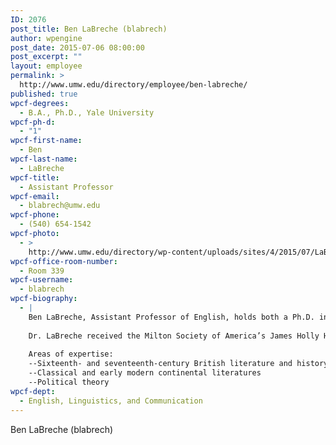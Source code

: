 ```yaml
---
ID: 2076
post_title: Ben LaBreche (blabrech)
author: wpengine
post_date: 2015-07-06 08:00:00
post_excerpt: ""
layout: employee
permalink: >
  http://www.umw.edu/directory/employee/ben-labreche/
published: true
wpcf-degrees:
  - B.A., Ph.D., Yale University
wpcf-ph-d:
  - "1"
wpcf-first-name:
  - Ben
wpcf-last-name:
  - LaBreche
wpcf-title:
  - Assistant Professor
wpcf-email:
  - blabrech@umw.edu
wpcf-phone:
  - (540) 654-1542
wpcf-photo:
  - >
    http://www.umw.edu/directory/wp-content/uploads/sites/4/2015/07/LaBreche_Ben_376.jpg
wpcf-office-room-number:
  - Room 339
wpcf-username:
  - blabrech
wpcf-biography:
  - |
    Ben LaBreche, Assistant Professor of English, holds both a Ph.D. in English and Renaissance Studies and a B.A. in Comparative Literature from Yale University. His research focuses on seventeenth-century literature and the emergence of political modernity. He has published on authors including John Milton, Edmund Spenser, and Francis Bacon, and topics that include free speech and religious liberty, the politics of gender, and Elizabethan patronage strategies. He is currently working on a book that will examine John Milton’s changing conception of liberty both in its historical contexts and in connection with the debates of twenty-first century political theory.
    
    Dr. LaBreche received the Milton Society of America’s James Holly Hanford Award for the most distinguished essay on John Milton in 2010. He has also received fellowships from the Folger Institute and the American Society for Eighteenth-Century Studies, the Beinecke Library, and the Mellon Foundation, and he has recently been a seminarian at the National Humanities Center and the Folger Shakespeare Library.
    
    Areas of expertise:
    --Sixteenth- and seventeenth-century British literature and history
    --Classical and early modern continental literatures
    --Political theory
wpcf-dept:
  - English, Linguistics, and Communication
---
```

Ben LaBreche (blabrech)